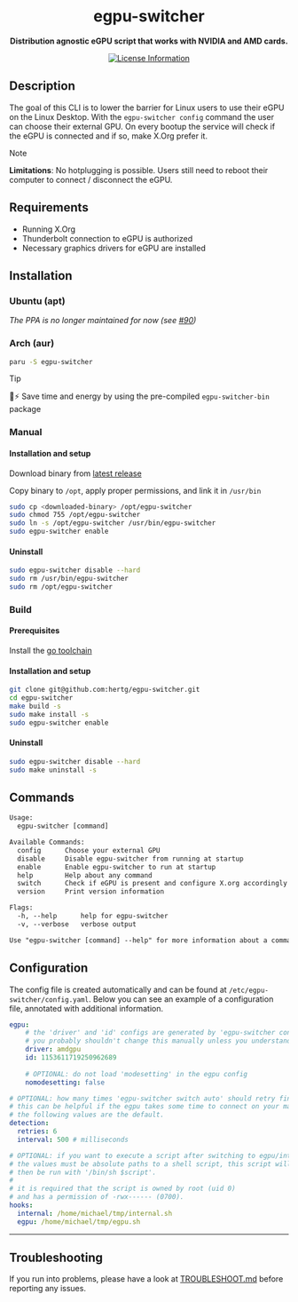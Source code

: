 <div align="center">
  <h1><strong>egpu-switcher</strong></h1>
  <p>
		<strong>Distribution agnostic eGPU script that works with NVIDIA and AMD cards.</strong>
  </p>
  <p>
    <!--<a href="https://goreportcard.com/report/github.com/hertg/egpu-switcher">
      <img alt="Go Report Card" src="https://goreportcard.com/badge/github.com/hertg/egpu-switcher" />
    </a>-->
    <a href="#">
			<img alt="License Information" src="https://img.shields.io/github/license/hertg/egpu-switcher">
    </a>
  </p>
</div>

## Description

The goal of this CLI is to lower the barrier for Linux users to
use their eGPU on the Linux Desktop. With the `egpu-switcher config`
command the user can choose their external GPU.
On every bootup the service will check if the eGPU is connected
and if so, make X.Org prefer it.

> [!NOTE]
> **Limitations**: No hotplugging is possible. Users still need to reboot their computer to connect / disconnect the eGPU.

## Requirements

- Running X.Org
- Thunderbolt connection to eGPU is authorized
- Necessary graphics drivers for eGPU are installed

## Installation

### Ubuntu (apt)

*The PPA is no longer maintained for now (see [#90](https://github.com/hertg/egpu-switcher/issues/90))*

### Arch (aur)

```bash
paru -S egpu-switcher
```

> [!TIP]
> :deciduous_tree::zap: Save time and energy by using the pre-compiled `egpu-switcher-bin` package


### Manual

#### Installation and setup

Download binary from [latest release](https://github.com/hertg/egpu-switcher/releases)

Copy binary to `/opt`, apply proper permissions, and link it in `/usr/bin`

```bash
sudo cp <downloaded-binary> /opt/egpu-switcher
sudo chmod 755 /opt/egpu-switcher
sudo ln -s /opt/egpu-switcher /usr/bin/egpu-switcher
sudo egpu-switcher enable
```

#### Uninstall

```bash
sudo egpu-switcher disable --hard
sudo rm /usr/bin/egpu-switcher
sudo rm /opt/egpu-switcher
```

### Build

#### Prerequisites

Install the [go toolchain](https://go.dev/doc/install)

#### Installation and setup

```bash
git clone git@github.com:hertg/egpu-switcher.git
cd egpu-switcher
make build -s
sudo make install -s
sudo egpu-switcher enable
```

#### Uninstall

```bash
sudo egpu-switcher disable --hard
sudo make uninstall -s
```


## Commands

```txt
Usage:
  egpu-switcher [command]

Available Commands:
  config      Choose your external GPU
  disable     Disable egpu-switcher from running at startup
  enable      Enable egpu-switcher to run at startup
  help        Help about any command
  switch      Check if eGPU is present and configure X.org accordingly
  version     Print version information

Flags:
  -h, --help      help for egpu-switcher
  -v, --verbose   verbose output

Use "egpu-switcher [command] --help" for more information about a command.


```


## Configuration

The config file is created automatically and can be found at `/etc/egpu-switcher/config.yaml`.
Below you can see an example of a configuration file, annotated with additional information.

```yaml
egpu:
    # the 'driver' and 'id' configs are generated by 'egpu-switcher config'.
    # you probably shouldn't change this manually unless you understand why.
    driver: amdgpu
    id: 1153611719250962689
    
    # OPTIONAL: do not load 'modesetting' in the egpu config
    nomodesetting: false

# OPTIONAL: how many times 'egpu-switcher switch auto' should retry finding the egpu.
# this can be helpful if the egpu takes some time to connect on your machine,
# the following values are the default.
detection:
  retries: 6
  interval: 500 # milliseconds

# OPTIONAL: if you want to execute a script after switching to egpu/internal.
# the values must be absolute paths to a shell script, this script will
# then be run with '/bin/sh $script'.
# 
# it is required that the script is owned by root (uid 0) 
# and has a permission of -rwx------ (0700).
hooks:
  internal: /home/michael/tmp/internal.sh
  egpu: /home/michael/tmp/egpu.sh
```

---

## Troubleshooting

If you run into problems, please have a look at
[TROUBLESHOOT.md](https://github.com/hertg/egpu-switcher/blob/master/TROUBLESHOOT.md)
before reporting any issues.
